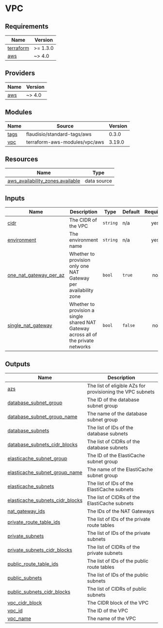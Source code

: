 # VPC

<!-- BEGINNING OF PRE-COMMIT-TERRAFORM DOCS HOOK -->
## Requirements

| Name | Version |
|------|---------|
| <a name="requirement_terraform"></a> [terraform](#requirement\_terraform) | >= 1.3.0 |
| <a name="requirement_aws"></a> [aws](#requirement\_aws) | ~> 4.0 |

## Providers

| Name | Version |
|------|---------|
| <a name="provider_aws"></a> [aws](#provider\_aws) | ~> 4.0 |

## Modules

| Name | Source | Version |
|------|--------|---------|
| <a name="module_tags"></a> [tags](#module\_tags) | flaudisio/standard-tags/aws | 0.3.0 |
| <a name="module_vpc"></a> [vpc](#module\_vpc) | terraform-aws-modules/vpc/aws | 3.19.0 |

## Resources

| Name | Type |
|------|------|
| [aws_availability_zones.available](https://registry.terraform.io/providers/hashicorp/aws/latest/docs/data-sources/availability_zones) | data source |

## Inputs

| Name | Description | Type | Default | Required |
|------|-------------|------|---------|:--------:|
| <a name="input_cidr"></a> [cidr](#input\_cidr) | The CIDR of the VPC | `string` | n/a | yes |
| <a name="input_environment"></a> [environment](#input\_environment) | The environment name | `string` | n/a | yes |
| <a name="input_one_nat_gateway_per_az"></a> [one\_nat\_gateway\_per\_az](#input\_one\_nat\_gateway\_per\_az) | Whether to provision only one NAT Gateway per availability zone | `bool` | `true` | no |
| <a name="input_single_nat_gateway"></a> [single\_nat\_gateway](#input\_single\_nat\_gateway) | Whether to provision a single shared NAT Gateway across all of the private networks | `bool` | `false` | no |

## Outputs

| Name | Description |
|------|-------------|
| <a name="output_azs"></a> [azs](#output\_azs) | The list of eligible AZs for provisioning the VPC subnets |
| <a name="output_database_subnet_group"></a> [database\_subnet\_group](#output\_database\_subnet\_group) | The ID of the database subnet group |
| <a name="output_database_subnet_group_name"></a> [database\_subnet\_group\_name](#output\_database\_subnet\_group\_name) | The name of the database subnet group |
| <a name="output_database_subnets"></a> [database\_subnets](#output\_database\_subnets) | The list of IDs of the database subnets |
| <a name="output_database_subnets_cidr_blocks"></a> [database\_subnets\_cidr\_blocks](#output\_database\_subnets\_cidr\_blocks) | The list of CIDRs of the database subnets |
| <a name="output_elasticache_subnet_group"></a> [elasticache\_subnet\_group](#output\_elasticache\_subnet\_group) | The ID of the ElastiCache subnet group |
| <a name="output_elasticache_subnet_group_name"></a> [elasticache\_subnet\_group\_name](#output\_elasticache\_subnet\_group\_name) | The name of the ElastiCache subnet group |
| <a name="output_elasticache_subnets"></a> [elasticache\_subnets](#output\_elasticache\_subnets) | The list of IDs of the ElastiCache subnets |
| <a name="output_elasticache_subnets_cidr_blocks"></a> [elasticache\_subnets\_cidr\_blocks](#output\_elasticache\_subnets\_cidr\_blocks) | The list of CIDRs of the ElastiCache subnets |
| <a name="output_nat_gateway_ids"></a> [nat\_gateway\_ids](#output\_nat\_gateway\_ids) | The IDs of the NAT Gateways |
| <a name="output_private_route_table_ids"></a> [private\_route\_table\_ids](#output\_private\_route\_table\_ids) | The list of IDs of the private route tables |
| <a name="output_private_subnets"></a> [private\_subnets](#output\_private\_subnets) | The list of IDs of the private subnets |
| <a name="output_private_subnets_cidr_blocks"></a> [private\_subnets\_cidr\_blocks](#output\_private\_subnets\_cidr\_blocks) | The list of CIDRs of the private subnets |
| <a name="output_public_route_table_ids"></a> [public\_route\_table\_ids](#output\_public\_route\_table\_ids) | The list of IDs of the public route tables |
| <a name="output_public_subnets"></a> [public\_subnets](#output\_public\_subnets) | The list of IDs of the public subnets |
| <a name="output_public_subnets_cidr_blocks"></a> [public\_subnets\_cidr\_blocks](#output\_public\_subnets\_cidr\_blocks) | The list of CIDRs of public subnets |
| <a name="output_vpc_cidr_block"></a> [vpc\_cidr\_block](#output\_vpc\_cidr\_block) | The CIDR block of the VPC |
| <a name="output_vpc_id"></a> [vpc\_id](#output\_vpc\_id) | The ID of the VPC |
| <a name="output_vpc_name"></a> [vpc\_name](#output\_vpc\_name) | The name of the VPC |
<!-- END OF PRE-COMMIT-TERRAFORM DOCS HOOK -->
